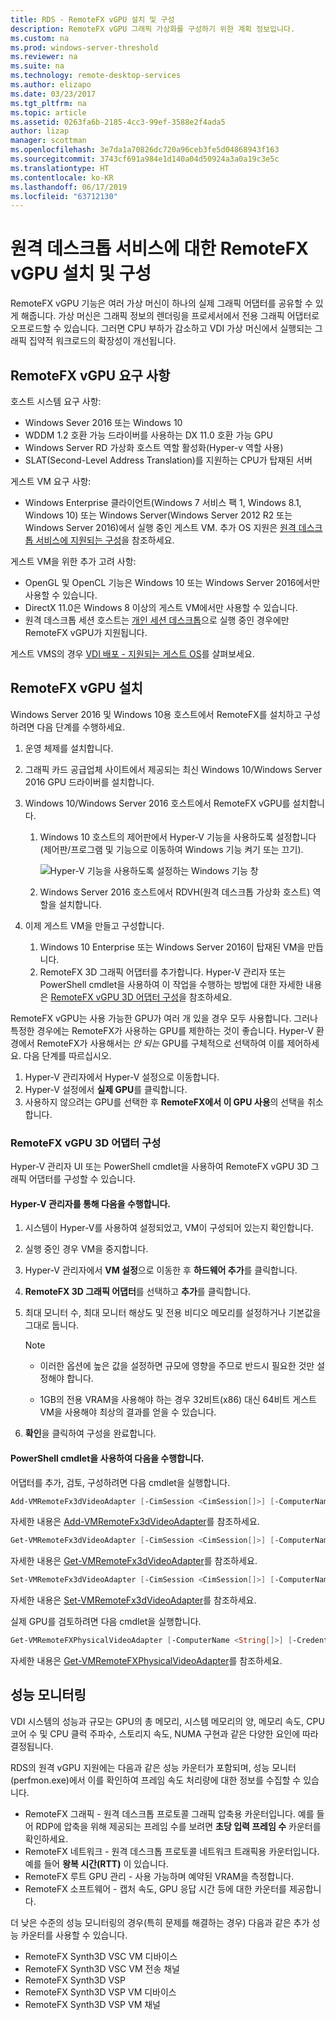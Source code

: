 ```yaml
---
title: RDS - RemoteFX vGPU 설치 및 구성
description: RemoteFX vGPU 그래픽 가상화를 구성하기 위한 계획 정보입니다.
ms.custom: na
ms.prod: windows-server-threshold
ms.reviewer: na
ms.suite: na
ms.technology: remote-desktop-services
ms.author: elizapo
ms.date: 03/23/2017
ms.tgt_pltfrm: na
ms.topic: article
ms.assetid: 0263fa6b-2185-4cc3-99ef-3588e2f4ada5
author: lizap
manager: scottman
ms.openlocfilehash: 3e7da1a70826dc720a96ceb3fe5d04868943f163
ms.sourcegitcommit: 3743cf691a984e1d140a04d50924a3a0a19c3e5c
ms.translationtype: HT
ms.contentlocale: ko-KR
ms.lasthandoff: 06/17/2019
ms.locfileid: "63712130"
---
```

# <a name="set-up-and-configure-remotefx-vgpu-for-remote-desktop-services"></a>원격 데스크톱 서비스에 대한 RemoteFX vGPU 설치 및 구성


RemoteFX vGPU 기능은 여러 가상 머신이 하나의 실제 그래픽 어댑터를 공유할 수 있게 해줍니다. 가상 머신은 그래픽 정보의 렌더링을 프로세서에서 전용 그래픽 어댑터로 오프로드할 수 있습니다. 그러면 CPU 부하가 감소하고 VDI 가상 머신에서 실행되는 그래픽 집약적 워크로드의 확장성이 개선됩니다. 

## <a name="remotefx-vgpu-requirements"></a>RemoteFX vGPU 요구 사항

호스트 시스템 요구 사항: 

- Windows Sever 2016 또는 Windows 10
- WDDM 1.2 호환 가능 드라이버를 사용하는 DX 11.0 호환 가능 GPU 
- Windows Server RD 가상화 호스트 역할 활성화(Hyper-v 역할 사용) 
- SLAT(Second-Level Address Translation)를 지원하는 CPU가 탑재된 서버 

게스트 VM 요구 사항:

- Windows Enterprise 클라이언트(Windows 7 서비스 팩 1, Windows 8.1, Windows 10) 또는 Windows Server(Windows Server 2012 R2 또는 Windows Server 2016)에서 실행 중인 게스트 VM. 추가 OS 지원은 [원격 데스크톱 서비스에 지원되는 구성](rds-supported-config.md)을 참조하세요.

게스트 VM을 위한 추가 고려 사항:

- OpenGL 및 OpenCL 기능은 Windows 10 또는 Windows Server 2016에서만 사용할 수 있습니다.  
- DirectX 11.0은 Windows 8 이상의 게스트 VM에서만 사용할 수 있습니다. 
- 원격 데스크톱 세션 호스트는 [개인 세션 데스크톱](rds-personal-session-desktops.md)으로 실행 중인 경우에만 RemoteFX vGPU가 지원됩니다.

게스트 VMS의 경우 [VDI 배포 - 지원되는 게스트 OS](rds-supported-config.md#vdi-deployment--supported-guest-oss)를 살펴보세요.

## <a name="install-remotefx-vgpu"></a>RemoteFX vGPU 설치

Windows Server 2016 및 Windows 10용 호스트에서 RemoteFX를 설치하고 구성하려면 다음 단계를 수행하세요.

1. 운영 체제를 설치합니다.
2. 그래픽 카드 공급업체 사이트에서 제공되는 최신 Windows 10/Windows Server 2016 GPU 드라이버를 설치합니다.
3. Windows 10/Windows Server 2016 호스트에서 RemoteFX vGPU를 설치합니다.
   1. Windows 10 호스트의 제어판에서 Hyper-V 기능을 사용하도록 설정합니다(제어판/프로그램 및 기능으로 이동하여 Windows 기능 켜기 또는 끄기).

      ![Hyper-V 기능을 사용하도록 설정하는 Windows 기능 창](media/rds-hyperv-settings.png)

   2. Windows Server 2016 호스트에서 RDVH(원격 데스크톱 가상화 호스트) 역할을 설치합니다.
   

4. 이제 게스트 VM을 만들고 구성합니다.
   1. Windows 10 Enterprise 또는 Windows Server 2016이 탑재된 VM을 만듭니다.
   2. RemoteFX 3D 그래픽 어댑터를 추가합니다. Hyper-V 관리자 또는 PowerShell cmdlet을 사용하여 이 작업을 수행하는 방법에 대한 자세한 내용은 [RemoteFX vGPU 3D 어댑터 구성](#configure-the-remotefx-vgpu-3d-adapter)을 참조하세요. 

RemoteFX vGPU는 사용 가능한 GPU가 여러 개 있을 경우 모두 사용합니다. 그러나 특정한 경우에는 RemoteFX가 사용하는 GPU를 제한하는 것이 좋습니다. Hyper-V 환경에서 RemoteFX가 사용해서는 *안 되는* GPU를 구체적으로 선택하여 이를 제어하세요. 다음 단계를 따르십시오. 

   1. Hyper-V 관리자에서 Hyper-V 설정으로 이동합니다.
   2. Hyper-V 설정에서 **실제 GPU**를 클릭합니다.
   3. 사용하지 않으려는 GPU를 선택한 후 **RemoteFX에서 이 GPU 사용**의 선택을 취소합니다.


### <a name="configure-the-remotefx-vgpu-3d-adapter"></a>RemoteFX vGPU 3D 어댑터 구성
Hyper-V 관리자 UI 또는 PowerShell cmdlet을 사용하여 RemoteFX vGPU 3D 그래픽 어댑터를 구성할 수 있습니다. 

#### <a name="through-hyper-v-manager"></a>Hyper-V 관리자를 통해 다음을 수행합니다.

1. 시스템이 Hyper-V를 사용하여 설정되었고, VM이 구성되어 있는지 확인합니다.  
2. 실행 중인 경우 VM을 중지합니다. 
3. Hyper-V 관리자에서 **VM 설정**으로 이동한 후 **하드웨어 추가**를 클릭합니다.
4. **RemoteFX 3D 그래픽 어댑터**를 선택하고 **추가**를 클릭합니다. 
5. 최대 모니터 수, 최대 모니터 해상도 및 전용 비디오 메모리를 설정하거나 기본값을 그대로 둡니다.

   > [!NOTE]
   > - 이러한 옵션에 높은 값을 설정하면 규모에 영향을 주므로 반드시 필요한 것만 설정해야 합니다.
   >
   > - 1GB의 전용 VRAM을 사용해야 하는 경우 32비트(x86) 대신 64비트 게스트 VM을 사용해야 최상의 결과를 얻을 수 있습니다.
6. **확인**을 클릭하여 구성을 완료합니다.

#### <a name="with-powershell-cmdlets"></a>PowerShell cmdlet을 사용하여 다음을 수행합니다.

어댑터를 추가, 검토, 구성하려면 다음 cmdlet을 실행합니다. 

```powershell
Add-VMRemoteFx3dVideoAdapter [-CimSession <CimSession[]>] [-ComputerName <String[]>] [-Credential <PSCredential[]>] [-VMName] <String[]> [-Passthru] [-WhatIf] [-Confirm] [<CommonParameters>]
```

자세한 내용은 [Add-VMRemoteFx3dVideoAdapter](https://technet.microsoft.com/itpro/powershell/windows/hyper-v/add-vmremotefx3dvideoadapter)를 참조하세요.

```powershell
Get-VMRemoteFx3dVideoAdapter [-CimSession <CimSession[]>] [-ComputerName <String[]>]  [-Credential <PSCredential[]>] [-VMName] <String[]> [<CommonParameters>]
```

자세한 내용은 [Get-VMRemoteFx3dVideoAdapter](https://technet.microsoft.com/itpro/powershell/windows/hyper-v/get-vmremotefx3dvideoadapter)를 참조하세요.

```powershell
Set-VMRemoteFx3dVideoAdapter [-CimSession <CimSession[]>] [-ComputerName <String[]>] [-Credential <PSCredential[]>] [-VMName] <String[]> [[-MonitorCount] <Byte>] [[-MaximumResolution] <String>] [[-VRAMSizeBytes] <UInt64>] [-Passthru] [-WhatIf] [-Confirm] [<CommonParameters>]
```

자세한 내용은 [Set-VMRemoteFx3dVideoAdapter](https://technet.microsoft.com/itpro/powershell/windows/hyper-v/set-vmremotefx3dvideoadapter)를 참조하세요.

실제 GPU를 검토하려면 다음 cmdlet을 실행합니다.

```powershell
Get-VMRemoteFXPhysicalVideoAdapter [-ComputerName <String[]>] [-Credential <PSCredential[]>] [[-Name] <String[]>] [<CommonParameters>]  
```

자세한 내용은 [Get-VMRemoteFXPhysicalVideoAdapter](https://technet.microsoft.com/itpro/powershell/windows/hyper-v/get-vmremotefxphysicalvideoadapter)를 참조하세요.

## <a name="monitor-performance"></a>성능 모니터링

VDI 시스템의 성능과 규모는 GPU의 총 메모리, 시스템 메모리의 양, 메모리 속도, CPU 코어 수 및 CPU 클럭 주파수, 스토리지 속도, NUMA 구현과 같은 다양한 요인에 따라 결정됩니다.

RDS의 원격 vGPU 지원에는 다음과 같은 성능 카운터가 포함되며, 성능 모니터(perfmon.exe)에서 이를 확인하여 프레임 속도 처리량에 대한 정보를 수집할 수 있습니다.

- RemoteFX 그래픽 - 원격 데스크톱 프로토콜 그래픽 압축용 카운터입니다. 예를 들어 RDP에 압축을 위해 제공되는 프레임 수를 보려면 **초당 입력 프레임 수** 카운터를 확인하세요.
- RemoteFX 네트워크 - 원격 데스크톱 프로토콜 네트워크 트래픽용 카운터입니다. 예를 들어 **왕복 시간(RTT)** 이 있습니다.
- RemoteFX 루트 GPU 관리 - 사용 가능하며 예약된 VRAM을 측정합니다.
- RemoteFX 소프트웨어 - 캡처 속도, GPU 응답 시간 등에 대한 카운터를 제공합니다.

더 낮은 수준의 성능 모니터링의 경우(특히 문제를 해결하는 경우) 다음과 같은 추가 성능 카운터를 사용할 수 있습니다.

- RemoteFX Synth3D VSC VM 디바이스 
- RemoteFX Synth3D VSC VM 전송 채널 
- RemoteFX Synth3D VSP 
- RemoteFX Synth3D VSP VM 디바이스 
- RemoteFX Synth3D VSP VM 채널
